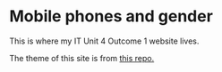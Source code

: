 # Mobile phones and gender

This is where my IT Unit 4 Outcome 1 website lives. 

The theme of this site is from [this repo.](https://github.com/mmistakes/minimal-mistakes)